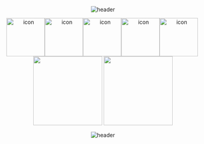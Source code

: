 <!--
<h3> Challenge, Communication </h3>
<h3> 😄 コミュニケーションと人間性が重要だと思う &nbsp; &nbsp; 🎯 諦めずに挑戦しよう </h3>
-->

<div align=center>
  
<!-- header -->

  ![header](https://capsule-render.vercel.app/api?type=waving&color=FFBF00&height=100&section=header&text=Lee%20SY&fontSize=60&animation=fadeIn&fontColor=585858) 

  
<div style="display: flex; align-items: flex-start;">
<img src="https://user-images.githubusercontent.com/55175301/156929641-78891632-cc6c-47d6-9093-ef8587b8d132.svg" alt="icon" width="100" height="100" />
<img src="https://user-images.githubusercontent.com/55175301/156929678-b21d4392-ebfd-491c-886c-a5c9dc24f7c2.svg" alt="icon" width="100" height="100" />
<img src="https://user-images.githubusercontent.com/55175301/156929702-b74086b4-6574-47cb-8494-8304bebeaf39.svg" alt="icon" width="100" height="100" />
<img src="https://user-images.githubusercontent.com/60730831/168189740-a636e3d7-ccb7-413d-85b5-81cf97f111b9.gif" alt="icon" width="100" height="100" />
<img src="https://user-images.githubusercontent.com/55175301/156929715-f0618a09-5c0a-43af-9f60-c7ca5c33ef94.svg" alt="icon" width="100" height="100" />
</div>  
  
<!-- 조회 수 -->
<!--   [![Hits](https://hits.seeyoufarm.com/api/count/incr/badge.svg?url=https%3A%2F%2Fgithub.com%2FSamsam-lee%2Fhit-counter&count_bg=%233D6BC8&title_bg=%23555555&icon=&icon_color=%23E7E7E7&title=Hits&edge_flat=false)](https://hits.seeyoufarm.com) -->

<!-- 깃허브 스탯 -->
<!--
![Samsam-lee's github stats](https://github-readme-stats.vercel.app/api?username=Samsam-lee&show_icons=true)
-->
<img height="180em" src="https://github-readme-stats-eight-theta.vercel.app/api?username=Samsam-lee&show_icons=true&include_all_commits=true&count_private=true"/>
<img height="180em" src="https://github-readme-stats-eight-theta.vercel.app/api/top-langs/?username=Samsam-lee&layout=compact&langs_count=8"/>

<!-- -->
<!--[![solved.ac tier](http://mazassumnida.wtf/api/generate_badge?boj=Samsam-lee)](https://solved.ac/Samsam-lee)-->

<!-- 뱃지 -->
<!-- [![Facebook Badge](https://img.shields.io/badge/-Facebook-1877f2?style=flat-square&logo=facebook&logoColor=white&link=https://www.facebook.com/devLSH)](https://www.facebook.com/devLSH) -->
<!-- [![Instagram Badge](https://img.shields.io/badge/-Instagram-dd2a7b?style=flat-square&logo=instagram&logoColor=white&link=https://www.instagram.com/dev_lsh_/)](https://www.instagram.com/lsh_s2) -->
<!-- [![Gmail Badge](https://img.shields.io/badge/-Gmail-d14836?style=flat-square&logo=Gmail&logoColor=white&link=mailto:seunghyeong27@gmail.com)](mailto:seunghyeong27@gmail.com) -->
<!-- [![Git Hub Badge](http://img.shields.io/badge/-Git%20Hub-black?style=flat-square&logo=github&link=https://github.com/Samsam-lee/)](https://github.com/Samsam-lee/) -->

<!--
<img src="https://img.shields.io/badge/JavaScript-F7DF1E?style=flat-square&logo=JavaScript&logoColor=white"/></a>
<img src="https://img.shields.io/badge/React-3DD9FF?style=flat-quare&logo=react&logoColor=white"/></a>
<img src="https://img.shields.io/badge/ReactNative-3DD9FF?style=flat-quare&logo=react&logoColor=white"/></a>
-->
  
<!-- footer -->
![header](https://capsule-render.vercel.app/api?type=soft&color=FFBF00&height=10&section=footer&fontSize=80&animation=fadeIn&fontColor=585858)
  
</div>
